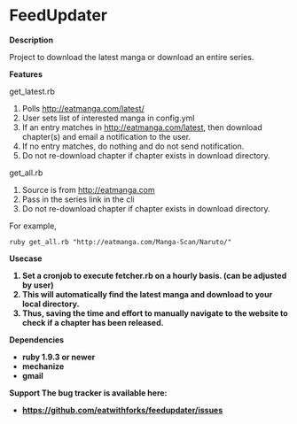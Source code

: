 FeedUpdater
===========

<b> Description </b>

Project to download the latest manga or download an entire series.

<b> Features </b>

get_latest.rb

1. Polls http://eatmanga.com/latest/  
2. User sets list of interested manga in config.yml
3. If an entry matches in http://eatmanga.com/latest, then download chapter(s) and email a notification to the user.
4. If no entry matches, do nothing and do not send notification.
5. Do not re-download chapter if chapter exists in download directory. 

get_all.rb

1. Source is from http://eatmanga.com
2. Pass in the series link in the cli
3. Do not re-download chapter if chapter exists in download directory.

For example, 
```
ruby get_all.rb "http://eatmanga.com/Manga-Scan/Naruto/"
```

<b> Usecase <b>

1. Set a cronjob to execute fetcher.rb on a hourly basis. (can be adjusted by user)
2. This will automatically find the latest manga and download to your local directory.
3. Thus, saving the time and effort to manually navigate to the website to check if a chapter has been released.

<b> Dependencies </b>

* ruby 1.9.3 or newer
* mechanize
* gmail

<b> Support </b>
The bug tracker is available here:

* https://github.com/eatwithforks/feedupdater/issues
